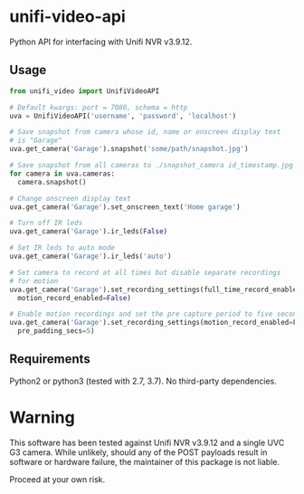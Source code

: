 # unifi-video-api
Python API for interfacing with Unifi NVR v3.9.12.

## Usage
```python
from unifi_video import UnifiVideoAPI

# Default kwargs: port = 7080, schema = http
uva = UnifiVideoAPI('username', 'password', 'localhost')

# Save snapshot from camera whose id, name or onscreen display text
# is "Garage"
uva.get_camera('Garage').snapshot('some/path/snapshot.jpg')

# Save snapshot from all cameras to ./snapshot_camera id_timestamp.jpg
for camera in uva.cameras:
  camera.snapshot()

# Change onscreen display text
uva.get_camera('Garage').set_onscreen_text('Home garage')

# Turn off IR leds
uva.get_camera('Garage').ir_leds(False)

# Set IR leds to auto mode
uva.get_camera('Garage').ir_leds('auto')

# Set camera to record at all times but disable separate recordings
# for motion
uva.get_camera('Garage').set_recording_settings(full_time_record_enabled=True,
  motion_record_enabled=False)

# Enable motion recordings and set the pre capture period to five seconds
uva.get_camera('Garage').set_recording_settings(motion_record_enabled=False,
  pre_padding_secs=5)
```


## Requirements
Python2 or python3 (tested with 2.7, 3.7). No third-party dependencies.

# Warning
This software has been tested against Unifi NVR v3.9.12 and a single UVC G3
camera. While unlikely, should any of the POST payloads result in software or
hardware failure, the maintainer of this package is not liable.

Proceed at your own risk.
